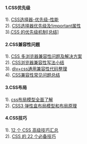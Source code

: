 #### 1.CSS优先级
1). [CSS选择器-优先级-性能](http://blog.csdn.net/trifling_/article/details/52791426)  
2). [CSS选择器优先级及!important属性](http://blog.csdn.net/lzgs_4/article/details/43446303)  
3).[CSS 的优先级机制[总结]](http://www.cnblogs.com/xugang/archive/2010/09/24/1833760.html)  
#### 2.CSS兼容性问题
1). [CSS 多浏览器兼容性问题及解决方案](http://www.cnblogs.com/jx270/p/4356800.html)  
2). [CSS浏览器兼容性写法小结](http://www.cnblogs.com/Jener/p/5878729.html)  
3). [div+css通用兼容性代码整理](http://www.jb51.net/css/43686.html)  
4). [CSS兼容性常见问题总结](http://www.cnblogs.com/luckyXcc/p/5995033.html)  
#### 3.CSS布局
1). [css布局模型全面了解](http://www.jb51.net/css/478450.html)  
2). [CSS3 弹性盒布局模型和布局原理](http://blog.csdn.net/u010297791/article/details/54945290)  
#### 4.CSS技巧
1). [12 个 CSS 高级技巧汇总](http://www.codeceo.com/article/12-css-protips.html)  
2). [CSS 的 22 个必备技巧](http://www.tuicool.com/articles/3maqMb)  



